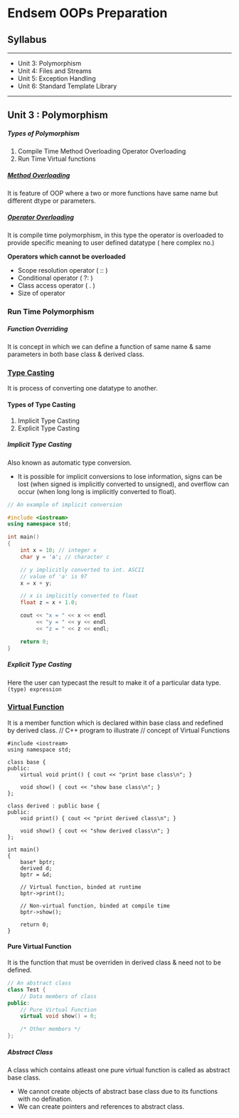 # Endsem OOPs Preparation

## Syllabus

------------


- Unit 3: Polymorphism
- Unit 4: Files and Streams
- Unit 5: Exception Handling
- Unit 6: Standard Template Library

------------


## Unit 3 : Polymorphism

##### Types of Polymorphism
1. Compile Time
		Method Overloading
		Operator Overloading
2. Run Time
		Virtual functions

##### [Method Overloading](https://github.com/atharva-karanjawane/mission_endsem_cpp/blob/b745b803f04e0d4ab61ab6f60219ebe75a3958a3/Unit%203%20-%20Polymorphism/method_overloading.cpp "Method Overloading")
It is feature of OOP where a two or more functions have same name but different dtype or parameters.

##### [Operator Overloading](https://github.com/atharva-karanjawane/mission_endsem_cpp/blob/b745b803f04e0d4ab61ab6f60219ebe75a3958a3/Unit%203%20-%20Polymorphism/operator_overloading.cpp "Operator Overloading")
It is compile time polymorphism, in this type the operator is overloaded to provide specific meaning to user defined datatype ( here complex no.)

**Operators which cannot be overloaded**
- Scope resolution operator ( :: )
- Conditional operator ( ?: )
- Class access operator ( . )
- Size of operator

### Run Time Polymorphism
##### Function Overriding

It is concept in which we can define a function of same name & same parameters in both  base class & derived class.

### [Type Casting](https://github.com/atharva-karanjawane/mission_endsem_cpp/blob/b745b803f04e0d4ab61ab6f60219ebe75a3958a3/Unit%203%20-%20Polymorphism/type_casting.cpp "Type Casting")
It is process of converting one datatype to another.

#### Types of Type Casting
1. Implicit Type Casting
2. Explicit Type Casting

##### Implicit Type Casting
Also known as automatic type conversion.
- It is possible for implicit conversions to lose information, signs can be lost (when signed is implicitly converted to unsigned), and overflow can occur (when long long is implicitly converted to float).
```cpp
// An example of implicit conversion

#include <iostream>
using namespace std;

int main()
{
    int x = 10; // integer x
    char y = 'a'; // character c

    // y implicitly converted to int. ASCII
    // value of 'a' is 97
    x = x + y;

    // x is implicitly converted to float
    float z = x + 1.0;

    cout << "x = " << x << endl
         << "y = " << y << endl
         << "z = " << z << endl;

    return 0;
}
```

##### Explicit Type Casting
Here the user can typecast the result to make it of a particular data type.
`(type) expression`

### [Virtual Function](https://github.com/atharva-karanjawane/mission_endsem_cpp/blob/b745b803f04e0d4ab61ab6f60219ebe75a3958a3/Unit%203%20-%20Polymorphism/virtual_function.cpp "Virtual Function")
It is a member function which is declared within base class and redefined by derived class.
    // C++ program to illustrate
    // concept of Virtual Functions
    
    #include <iostream>
    using namespace std;
    
    class base {
    public:
        virtual void print() { cout << "print base class\n"; }
    
        void show() { cout << "show base class\n"; }
    };
    
    class derived : public base {
    public:
        void print() { cout << "print derived class\n"; }
    
        void show() { cout << "show derived class\n"; }
    };
    
    int main()
    {
        base* bptr;
        derived d;
        bptr = &d;
    
        // Virtual function, binded at runtime
        bptr->print();
    
        // Non-virtual function, binded at compile time
        bptr->show();
    
        return 0;
    }

#### Pure Virtual Function

It is the function that must be overriden in derived class & need not to be defined.

```cpp
// An abstract class
class Test {
    // Data members of class
public:
    // Pure Virtual Function
    virtual void show() = 0;

    /* Other members */
};
```

##### Abstract Class 
A class which contains atleast one pure virtual function is called as abstract base class.

- We cannot create objects of abstract base class due to its functions with no defination.
- We can create pointers and references to abstract class.
